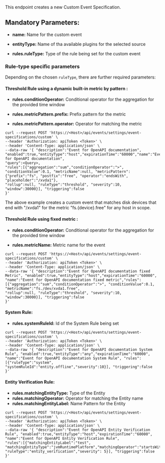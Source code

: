 This endpoint creates a new Custom Event Specification.

## Mandatory Parameters:

- **name:** Name for the custom event

- **entityType:** Name of tha available plugins for the selected source

- **rules.ruleType:** Type of the rule being set for the custom event

### Rule-type specific parameters

Depending on the chosen `ruleType`, there are further required parameters:

#### Threshold Rule using a dynamic built-in metric by pattern :

- **rules.conditionOperator:** Conditional operator for the aggregation for the provided time window

- **rules.metricPattern.prefix:** Prefix pattern for the metric

- **rules.metricPattern.operator:** Operator for matching the metric

```
curl --request POST 'https://<Host>/api/events/settings/event-specifications/custom' \
--header 'Authorization: apiToken <Token>' \
--header 'Content-Type: application/json' \
--data-raw '{ "description":"Event for OpenAPI documentation", "enabled":true,"entityType":"host","expirationTime":"60000","name":"Event for OpenAPI documentation",
"query":<Query>, 
"rules":[{"aggregation":"sum","conditionOperator":">", "conditionValue":0.1, "metricName":null, "metricPattern":{"prefix":"fs", "postfix":"free", "operator":"endsWith", "placeholder":"/xvda1"},
"rollup":null, "ruleType":"threshold", "severity":10, "window":30000}], "triggering":false
}'
```
The above example creates a custom event that matches disk devices that end with "/xvda1" for the metric "fs.{device}.free" for any host in scope.

#### Threshold Rule using fixed metric :

- **rules.conditionOperator:** Conditional operator for the aggregation for the provided time window

- **rules.metricName:** Metric name for the event

```
curl --request POST 'https://<Host>/api/events/settings/event-specifications/custom' \
--header 'Authorization: apiToken <Token>' \
--header 'Content-Type: application/json' \
--data-raw '{ "description":"Event for OpenAPI documentation fixed Metric", "enabled":true,"entityType":"host","expirationTime":"60000",
"name":"Event for OpenAPI documentation fixed metric","rules":[{"aggregation":"sum","conditionOperator":">", "conditionValue":0.1, "metricName":"fs./dev/xvda1.free", 
"rollup":null, "ruleType":"threshold", "severity":10, "window":30000}], "triggering":false
}'
```

#### System Rule:

- **rules.systemRuleId:** Id of the System Rule being set 

```
curl --request POST 'https://<Host>/api/events/settings/event-specifications/custom' \
--header 'Authorization: apiToken <Token>' \
--header 'Content-Type: application/json' \
--data-raw '{ "description":"Event for OpenAPI documentation System Rule", "enabled":true,"entityType":"any","expirationTime":"60000",
"name":"Event for OpenAPI documentation System Rule", "rules":[{"ruleType":"system", "systemRuleId":"entity.offline","severity":10}], "triggering":false
}'
```

#### Entity Verification Rule:

- **rules.matchingEntityType:** Type of the Entity
- **rules.matchingOperator:** Operator for matching the Entity name
- **rules.matchingEntityLabel:** Name Pattern for the Entity

```
curl --request POST 'https://<Host>/api/events/settings/event-specifications/custom' \
--header 'Authorization: apiToken <Token>' \
--header 'Content-Type: application/json' \
--data-raw '{ "description":"Event for OpenAPI Entity Verification Rule", "enabled":true,"entityType":"host","expirationTime":"60000",
"name":"Event for OpenAPI Entity Verification Rule",
"rules":[{"matchingEntityLabel":"test", "matchingEntityType":"jvmRuntimePlatform","matchingOperator":"startsWith","offlineDuration":1800000, 
"ruleType":"entity_verification","severity": 5}], "triggering":false
}'
```
